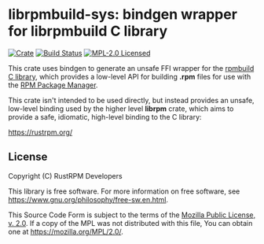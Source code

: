 # librpmbuild-sys: bindgen wrapper for librpmbuild C library

[![Crate][crate-image]][crate-link]
[![Build Status][build-image]][build-link]
[![MPL-2.0 Licensed][license-image]][license-link]

This crate uses bindgen to generate an unsafe FFI wrapper for the
[rpmbuild C library], which provides a low-level API for building **.rpm**
files for use with the [RPM Package Manager].

This crate isn't intended to be used directly, but instead provides an unsafe,
low-level binding used by the higher level **librpm** crate, which aims to
provide a safe, idiomatic, high-level binding to the C library:

https://rustrpm.org/

## License

Copyright (C) RustRPM Developers

This library is free software.
For more information on free software, see <https://www.gnu.org/philosophy/free-sw.en.html>.

This Source Code Form is subject to the terms of the [Mozilla Public License, v. 2.0].
If a copy of the MPL was not distributed with this file, You can obtain one at <https://mozilla.org/MPL/2.0/>.

[//]: # (badges)

[crate-image]: https://img.shields.io/crates/v/librpmbuild-sys.svg
[crate-link]: https://crates.io/crates/librpmbuild-sys
[build-image]: https://travis-ci.org/rpm-software-management/librpm.rs.svg?branch=master
[build-link]: https://travis-ci.org/rpm-software-management/librpm.rs/
[license-image]: https://img.shields.io/badge/license-MPLv2.0-blue.svg
[license-link]: https://github.com/rpm-software-management/librpm.rs/blob/main/LICENSE

[//]: # (general links)

[rpmbuild C library]: http://ftp.rpm.org/api/4.14.0/group__rpmbuild.html
[RPM Package Manager]: http://rpm.org/
[Mozilla Public License, v. 2.0]: https://github.com/rpm-software-management/librpm.rs/blob/main/LICENSE
